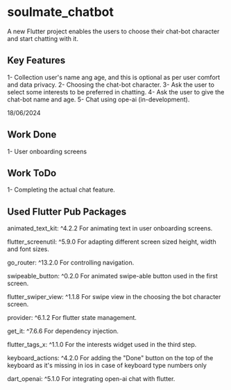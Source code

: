 # soulmate_chatbot

A new Flutter project enables the users to choose their chat-bot character and start chatting with it.

## Key Features

1- Collection user's name ang age, and this is optional as per user  comfort and data privacy.
2- Choosing the chat-bot character.
3- Ask the user to select some interests to be preferred in chatting.
4- Ask the user to give the chat-bot name and age.
5- Chat using ope-ai (in-development).


18/06/2024
## Work Done

1- User onboarding screens

## Work ToDo

1- Completing the actual chat feature.

## Used Flutter Pub Packages

animated_text_kit: ^4.2.2
For animating text in user onboarding screens.

flutter_screenutil: ^5.9.0
For adapting different screen sized height, width and font sizes.

go_router: ^13.2.0
For controlling navigation.

swipeable_button: ^0.2.0
For animated swipe-able button used in the first screen.

flutter_swiper_view: ^1.1.8
For swipe view in the choosing the bot character screen.

provider: ^6.1.2
For flutter state management.

get_it: ^7.6.6
For dependency injection.

flutter_tags_x: ^1.1.0
For the interests widget used in the third step.

keyboard_actions: ^4.2.0
For adding the "Done" button on the top of the keyboard
as it's missing in ios in case of keyboard type numbers only

dart_openai: ^5.1.0
For integrating open-ai chat with flutter.